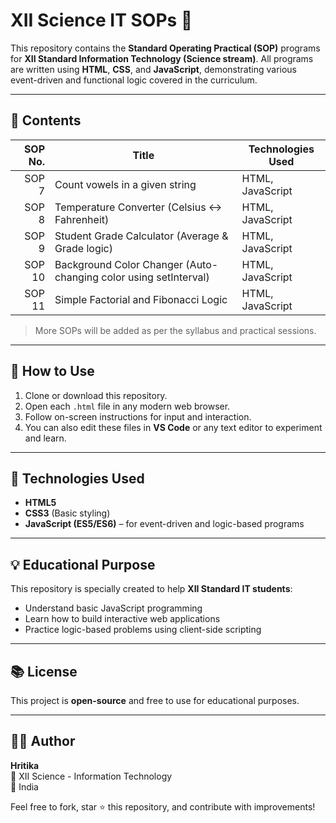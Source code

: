 # XII Science IT SOPs 🚀

This repository contains the **Standard Operating Practical (SOP)** programs for **XII Standard Information Technology (Science stream)**. All programs are written using **HTML**, **CSS**, and **JavaScript**, demonstrating various event-driven and functional logic covered in the curriculum.

---

## 📁 Contents

| SOP No. | Title                                                                 | Technologies Used       |
|--------:|------------------------------------------------------------------------|--------------------------|
| SOP 7   | Count vowels in a given string                                         | HTML, JavaScript         |
| SOP 8   | Temperature Converter (Celsius ↔ Fahrenheit)                          | HTML, JavaScript         |
| SOP 9   | Student Grade Calculator (Average & Grade logic)                     | HTML, JavaScript         |
| SOP 10  | Background Color Changer (Auto-changing color using setInterval)     | HTML, JavaScript         |
| SOP 11  | Simple Factorial and Fibonacci Logic                                  | HTML, JavaScript         |

> More SOPs will be added as per the syllabus and practical sessions.

---

## 📌 How to Use

1. Clone or download this repository.
2. Open each `.html` file in any modern web browser.
3. Follow on-screen instructions for input and interaction.
4. You can also edit these files in **VS Code** or any text editor to experiment and learn.

---

## 🔧 Technologies Used

- **HTML5**
- **CSS3** (Basic styling)
- **JavaScript (ES5/ES6)** – for event-driven and logic-based programs

---

## 💡 Educational Purpose

This repository is specially created to help **XII Standard IT students**:
- Understand basic JavaScript programming
- Learn how to build interactive web applications
- Practice logic-based problems using client-side scripting

---

## 📚 License

This project is **open-source** and free to use for educational purposes.

---

## 🙋‍♀️ Author

**Hritika**  
📘 XII Science - Information Technology  
📍 India  

Feel free to fork, star ⭐ this repository, and contribute with improvements!

